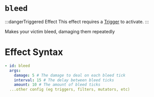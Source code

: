 # `bleed`
:::dangerTriggered Effect
This effect requires a [Trigger](https://plugins.auxilor.io/effects/all-triggers) to activate.
:::

Makes your victim bleed, damaging them repeatedly

# Effect Syntax
```yaml
- id: bleed
  args:
    damage: 5 # The damage to deal on each bleed tick
    interval: 15 # The delay between bleed ticks
    amount: 10 # The amount of bleed ticks
  ...other config (eg triggers, filters, mutators, etc)
```